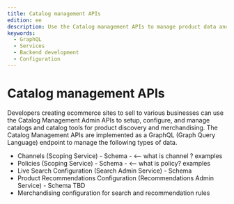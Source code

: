 ```yaml
---
title: Catalog management APIs
edition: ee
description: Use the Catalog management APIs to manage product data and configure live search and product recommendations and associated rules.
keywords:
  - GraphQL
  - Services
  - Backend development
  - Configuration
---
```


# Catalog management APIs

Developers creating ecommerce sites to sell to various businesses can use the Catalog Management Admin APIs to setup, configure, and manage catalogs and catalog tools for product discovery and merchandising. The Catalog Management APIs are implemented as a GraphQL (Graph Query Language) endpoint to manage the following types of data.

- Channels (Scoping Service) - Schema - <-- what is channel ? examples
- Policies (Scoping Service) - Schema - <-- what is policy? examples
- Live Search Configuration (Search Admin Service) - Schema
- Product Recommendations Configuration (Recommendations Admin Service) - Schema TBD
- Merchandising configuration for search and recommendation rules
